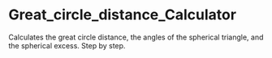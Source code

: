 # Great_circle_distance_Calculator
Calculates the great circle distance, the angles of the spherical triangle, and the spherical excess. Step by step.
